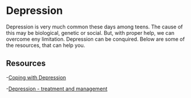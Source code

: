 # Depression

Depression is very much common these days among teens. The cause of this may be biological, genetic or social. But, with proper help, we can 
overcome eny limitation. Depression can be conquired. Below are some of the resources, that can help you.

## Resources
-[Coping with Depression](https://www.helpguide.org/articles/depression/coping-with-depression.htm)

-[Depression - treatment and management](https://www.betterhealth.vic.gov.au/health/conditionsandtreatments/depression-treatment-and-management)
